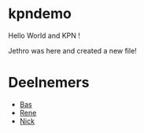 # kpndemo

Hello World and KPN !

Jethro was here and created a new file!

# Deelnemers

* [Bas](Bas.md)
* [Rene](ReneWilms.md)
* [Nick](Nick.md)

